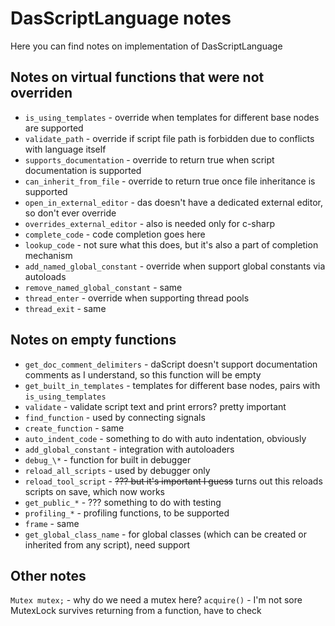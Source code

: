 # DasScriptLanguage notes

Here you can find notes on implementation of DasScriptLanguage

## Notes on virtual functions that were not overriden

* `is_using_templates` - override when templates for different base nodes are supported
* `validate_path` - override if script file path is forbidden due to conflicts with language itself
* `supports_documentation` - override to return true when script documentation is supported
* `can_inherit_from_file` - override to return true once file inheritance is supported
* `open_in_external_editor` - das doesn't have a dedicated external editor, so  don't ever override
* `overrides_external_editor` - also is needed only for c-sharp
* `complete_code` - code completion goes here
* `lookup_code` - not sure what this does, but it's also a part of completion mechanism
* `add_named_global_constant` - override when support global constants via autoloads
* `remove_named_global_constant` - same
* `thread_enter` - override when supporting thread pools
* `thread_exit` - same

## Notes on empty functions

* `get_doc_comment_delimiters` - daScript doesn't support documentation comments as I understand, so this function will be empty
* `get_built_in_templates` - templates for different base nodes, pairs with `is_using_templates`
* `validate` - validate script text and print errors? pretty important
* `find_function` - used by connecting signals
* `create_function` - same
* `auto_indent_code` - something to do with auto indentation, obviously
* `add_global_constant` - integration with autoloaders
* `debug_\*` - function for built in debugger
* `reload_all_scripts` - used by debugger only
* `reload_tool_script` - ~~??? but it's important I guess~~ turns out this reloads scripts on save, which now works
* `get_public_*` - ??? something to do with testing
* `profiling_*` - profiling functions, to be supported
* `frame` - same
* `get_global_class_name` - for global classes (which can be created or inherited from any script), need support
## Other notes

`Mutex mutex;` -  why do we need a mutex here?
`acquire()` - I'm not sore MutexLock survives returning from a function, have to check
